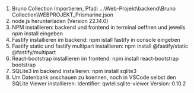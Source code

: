 1. Bruno Collection Importieren, 
   Pfad: ...\Web-Projekt\backend\Bruno Collection\WEBPROJEKT_Prismarine.json
2. node.js herunterladen (Version 22.14.0)
2. NPM installieren: backend und frontend in terminal oeffnen und jeweils npm install eingeben
3. Fastify installieren im backend: npm istall fastify in console eingeben
4. Fastify static und fastify multipart installieren: npm install @fastify/static @fastify/multipart
5. React-bootstrap installieren im frontend: npm install react-bootstrap bootstrap
6. SQLite3 im backend installieren: npm install sqlite3
7. Um Datenbank anschauen zu koennen, noch in VSCode selbst den SQLite Viewer installieren: 
Identifier:
qwtel.sqlite-viewer
Version:
0.10.2